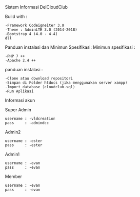 Sistem Informasi DelCloudClub

Build with :
```
-Framework Codeigneiter 3.0
-Theme : AdminLTE 3.0 (2014-2018)
-Bootstrap 4 (4.0 - 4.4)
dll
```

Panduan instalasi dan Minimun Spesifikasi:
Minimun spesifikasi : 
```
-PHP 7 ++
-Apache 2.4 ++
```
panduan instalasi :
```
-Clone atau download repositori
-Simpan di Folder htdocs (jika menggunakan server xampp)
-Import database (cloudclub.sql)
-Run Aplikasi
```

Informasi akun

Super Admin
```
username : -vldcreation
pass     : -admindcc
```

Admin2 
```
username : -ester
pass     : -ester
```

Admin1
```
username : -evan
pass     : -evan
```
Member
```
username : -evan
pass     : -evan
```
